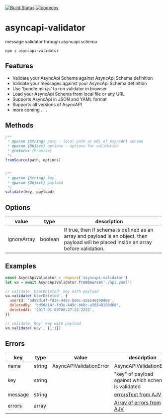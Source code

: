 [![Build Status](https://travis-ci.org/WaleedAshraf/asyncapi-validator.svg?branch=master)](https://travis-ci.org/WaleedAshraf/asyncapi-validator) [![codecov](https://codecov.io/gh/WaleedAshraf/asyncapi-validator/branch/master/graph/badge.svg)](https://codecov.io/gh/WaleedAshraf/asyncapi-validator)

# asyncapi-validator

message validator through asyncapi schema

`npm i asyncapi-validator`

## Features
- Validate your AsyncApi Schema against AsyncApi Schema definition
- Validate your messages against your AsyncApi Schema definition
- Use 'bundle.min.js' to run validator in browser
- Load your AsyncApi Schema from local file or any URL
- Supports AsyncApi in JSON and YAML format
- Supports all versions of AsyncAPI
- more coming . . .



## Methods
```javascript
/**
 * @param {String} path - local path or URL of AsyncAPI schema
 * @param {Object} options - options for validation
 * @returns {Promise}
 */
fromSource(path, options)


/**
 * @param {String} key
 * @param {Object} payload
 */
validate(key, payload)
```

## Options
| value       | type    | description                                                                                                                             |   |
|-------------|---------|-----------------------------------------------------------------------------------------------------------------------------------------|---|
| ignoreArray | boolean | If true, then if schema is defined as an array and payload is an object, then payload will be placed inside an array before validation. |   |

## Examples
```javascript
const AsyncApiValidator = require('asyncapi-validator')
let va = await AsyncApiValidator.fromSource('./api.yaml')

// validate 'UserDeleted' key with payload
va.validate('UserDeleted', {
  userId: 'bd58d14f-fd3e-449c-b60c-a56548190d68',
  deletedBy: 'bd58d14f-fd3e-449c-b60c-a56548190d68',
  deletedAt: '2017-01-09T08:27:22.222Z',
})

// validate 'Key' key with payload
va.validate('Key', {1:1})
```

## Errors
| key     | type   | value                   | description                                                                                                     |
|---------|--------|-------------------------|-----------------------------------------------------------------------------------------------------------------|
| name    | string | AsyncAPIValidationError | AsyncAPIValidationError                                                                                         |
| key     | string |                         | "key" of payload against which schema is validated                                                              |
| message | string |                         | [errorsText from AJV](https://github.com/epoberezkin/ajv#errorstextarrayobject-errors--object-options---string) |
| errors  | array  |                         | [Array of errors from AJV](https://github.com/epoberezkin/ajv#validation-errors)                                |
